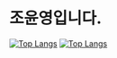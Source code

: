 # 조윤영입니다.

[![Top Langs](https://github-readme-stats.vercel.app/api/top-langs/?username=yyboom&langs_count=8)](https://github.com/yyboom/github-readme-stats)
[![Top Langs](https://github-readme-stats.vercel.app/api/top-langs/?username=yyboom&layout=compact)](https://github.com/yyboom/github-readme-stats)